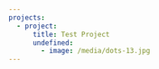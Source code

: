 ```yaml
---
projects:
  - project:
      title: Test Project
      undefined:
        - image: /media/dots-13.jpg
---
```


